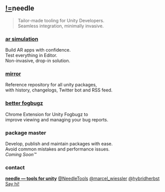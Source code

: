 ## <span class="logo"><a href="https://needle.tools">!=</a></span>needle
> Tailor-made tooling for Unity Developers.  
> Seamless integration, minimally invasive.

### [ar simulation](https://github.com/needle-tools/ar-simulation/)
Build AR apps with confidence.  
Test everything in Editor.  
Non-invasive, drop-in solution.  

### [mirror](package-reference/)
Reference repository for all unity packages,  
with history, changelogs, Twitter bot and RSS feed.  

### [better fogbugz](https://chrome.google.com/webstore/detail/better-unity-fogbugz/mhhihgagfmlmgdjijippdlabhnmifacj?hl=de)
Chrome Extension for Unity Fogbugz to  
improve viewing and managing your bug reports.  

### package master
Develop, publish and maintain packages with ease.  
Avoid common mistakes and performance issues.  
*Coming Soon™*

### contact

<b>[needle — tools for unity](https://needle.tools)</b>
[@NeedleTools](https://twitter.com/NeedleTools)
[@marcel_wiessler](https://twitter.com/marcel_wiessler)
[@hybridherbst](https://twitter.com/hybridherbst)
[Say hi!](mailto:hi@needle.tools?subject=Hi!)
